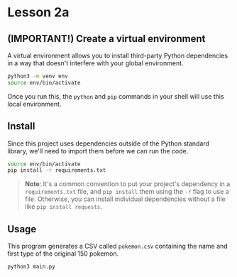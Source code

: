 # Lesson 2a

## (IMPORTANT!) Create a virtual environment

A virtual environment allows you to install third-party Python dependencies in a way that doesn't interfere with your global environment.

```sh
python3 -m venv env
source env/bin/activate
```

Once you run this, the `python` and `pip` commands in your shell will use this local environment.

## Install

Since this project uses dependencies outside of the Python standard library, we'll need to import them before we can run the code.

```sh
source env/bin/activate
pip install -r requirements.txt
```

> **Note**: It's a common convention to put your project's dependency in a `requirements.txt` file, and `pip install` them using the `-r` flag to use a file. Otherwise, you can install individual dependencies without a file like `pip install requests`.

## Usage

This program generates a CSV called `pokemon.csv` containing the name and first type of the original 150 pokemon.

```sh
python3 main.py
```
